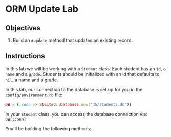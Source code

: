 # ORM Update Lab

## Objectives

1. Build an `#update` method that updates an existing record. 

## Instructions

In this lab we will be working with a `Student` class. Each student has an `id`, a `name` and a `grade`. Students should be initialized with an id that defaults to `nil`, a name and a grade. 

In this lab, our connection to the database is set up for you in the `config/environment.rb` file:

```ruby
DB = {:conn => SQLite3::Database.new("db/students.db")}
```

In your `Student` class, you can access the database connection via: `DB[:conn]`

You'll be building the following methods:

<!-- ### The `#initialize` Method

This method takes in three arguments, the id, name and grade. The id should default to `nil`. 

### The `.create_table` Method

This class method creates the students table with columns that match the attributes of our individual students: an id (which is the primary key), the name and the grade.  -->

<!-- ### The `.drop_table` Method

This class method should be responsible for dropping the students table.  -->

<!-- ### The `#save` Method

This instance method inserts a new row into the database using the attributes of the given object. This method *also* assigns the `id` attribute of the object once the row has been inserted into the database.  -->

<!-- ### The `.create` Method

This method creates a student with two attributes, name and grade, and saves it into the students table. -->
<!-- 
### The `.new_from_db` Method

This class method takes an argument of an array. When we call this method we will pass it the array that is the row returned from the database by the execution of a SQL query. We can anticipate that this array will contain three elements in this order: the id, name and grade of a student. 

The `.new_from_db` method uses these three array elements to create a new `Student` object with these attributes. 

### The `.find_by_name` Method

This class method takes in an argument of a name. It queries the database table for a record that has a name of the name passed in as an argument. Then it uses the `#new_from_db` method to instantiate a `Student` object with the database row that the SQL query returns.  -->

<!-- ### The `#update` Method

This method updates the database row mapped to the given `Student` instance.  -->
